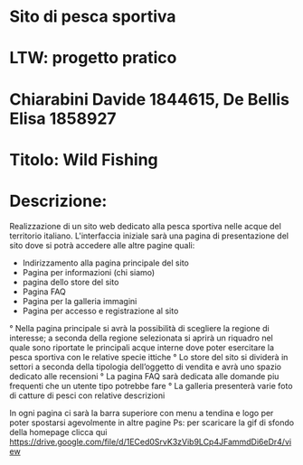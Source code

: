 # Sito di pesca sportiva

# LTW: progetto pratico
# Chiarabini Davide 1844615, De Bellis Elisa 1858927
# Titolo: Wild Fishing 

# Descrizione:
 Realizzazione di un sito web dedicato alla pesca sportiva nelle acque del territorio italiano. 
 L'interfaccia iniziale sarà una pagina di presentazione del sito dove si potrà accedere alle altre pagine quali:
  - Indirizzamento alla pagina principale del sito
  - Pagina per informazioni (chi siamo)
  - pagina dello store del sito 
  - Pagina FAQ
  - Pagina per la galleria immagini
  - Pagina per accesso e registrazione al sito

 ° Nella pagina principale si avrà la possibilità di scegliere la regione di interesse; a seconda della regione selezionata si aprirà un riquadro nel quale sono riportate le principali acque interne dove poter esercitare la pesca sportiva con le relative specie ittiche
 ° Lo store del sito si dividerà in settori a seconda della tipologia dell’oggetto di vendita e avrà uno spazio dedicato alle recensioni 
 ° La pagina FAQ sarà dedicata alle domande piu frequenti che un utente tipo potrebbe fare
 ° La galleria presenterà varie foto di catture di pesci con relative descrizioni
   
In ogni pagina ci sarà la barra superiore con menu a tendina e logo per poter spostarsi agevolmente in altre pagine
Ps: per scaricare la gif di sfondo della homepage clicca qui https://drive.google.com/file/d/1ECed0SrvK3zVib9LCp4JFammdDi6eDr4/view
